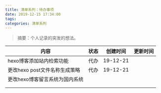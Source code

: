 ```yaml
---
title: 清单系列：待办事项
date: 2019-12-15 17:34:00
tags:
categories: 清单系列
---
```


> 摘要：个人记录的突发的想法。

<!--more-->

|内容|状态|创建时间|更新时间|
|---|---|---|---|
|hexo博客添加站内检索功能|代办|19-12-21||
|更改hexo post文件名称生成策略|代办|19-12-21||
|更改hexo博客留言系统为国内系统||||
|||||
|||||